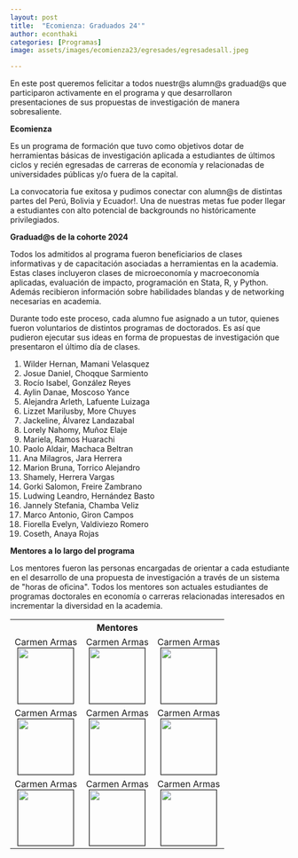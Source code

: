 ```yaml
---
layout: post
title:  "Ecomienza: Graduados 24'"
author: econthaki
categories: [Programas]
image: assets/images/ecomienza23/egresades/egresadesall.jpeg

---
```

En este post queremos felicitar a todos nuestr@s alumn@s graduad@s que participaron activamente en el programa y que desarrollaron presentaciones de sus propuestas de investigación de manera sobresaliente.


**Ecomienza**

Es un programa de formación que tuvo como objetivos dotar de herramientas básicas de investigación aplicada a estudiantes de últimos ciclos y recién egresadas de carreras de economía y relacionadas de universidades públicas y/o fuera de la capital. 

La convocatoria fue exitosa y pudimos conectar con alumn@s de distintas partes del Perú, Bolivia y Ecuador!. Una de nuestras metas fue poder llegar a estudiantes con alto potencial de backgrounds no históricamente privilegiados. 


**Graduad@s de la cohorte 2024**

Todos los admitidos al programa fueron beneficiarios de clases informativas y de capacitación asociadas a herramientas en la academia. Estas clases incluyeron clases de microeconomía y macroeconomía aplicadas, evaluación de impacto, programación en Stata, R, y Python. Además recibieron información sobre habilidades blandas y de networking necesarias en academia. 

Durante todo este proceso, cada alumno fue asignado a un tutor, quienes fueron voluntarios de distintos programas de doctorados. Es así que pudieron ejecutar sus ideas en forma de propuestas de investigación que presentaron el último día de clases. 


<ol>
<li>Wilder Hernan, Mamani Velasquez</li>
<li>Josue Daniel, Choqque Sarmiento</li>
<li>Rocío Isabel, González Reyes</li>
<li>Aylin Danae, Moscoso Yance</li>
<li>Alejandra Arleth, Lafuente Luizaga</li>
<li>Lizzet Marilusby, More Chuyes</li>
<li>Jackeline, Álvarez Landazabal</li>
<li>Lorely Nahomy, Muñoz Elaje</li>
<li>Mariela, Ramos Huarachi</li>
<li>Paolo Aldair, Machaca Beltran</li>
<li>Ana Milagros, Jara Herrera</li>
<li>Marion Bruna, Torrico Alejandro</li>
<li>Shamely, Herrera Vargas</li>
<li>Gorki Salomon, Freire Zambrano</li>
<li>Ludwing Leandro, Hernández Basto</li>
<li>Jannely Stefania, Chamba Veliz</li>
<li>Marco Antonio, Giron Campos</li>
<li>Fiorella Evelyn, Valdiviezo Romero</li>
<li>Coseth, Anaya Rojas</li>
</ol>

**Mentores a lo largo del programa**

Los mentores fueron las personas encargadas de orientar a cada estudiante en el desarrollo de una propuesta de investigación a través de un sistema de "horas de oficina". Todos los mentores son actuales estudiantes de programas doctorales en economía o carreras relacionadas interesados en incrementar la diversidad en la academia.


<table  border="0" bordercolor="gray" align="center" style="width:100%">
  <tr>
        <th colspan="3">Mentores</th> 
  </tr>  
  <tr>
    <td align="center">Carmen Armas <br /><img src="{{ site.baseurl }}/assets/images/ecomienza24/fotosmentores/CArmas.jpeg" border=1 height=100 width=100><br/> </td>
    <td align="center">Carmen Armas <br /><img src="{{ site.baseurl }}/assets/images/ecomienza24/fotosmentores/CArmas.jpeg" border=1 height=100 width=100><br/> </td>
    <td align="center">Carmen Armas <br /><img src="{{ site.baseurl }}/assets/images/ecomienza24/fotosmentores/CArmas.jpeg" border=1 height=100 width=100><br/> </td>
  </tr>
   <tr>
    <td align="center">Carmen Armas <br /><img src="{{ site.baseurl }}/assets/images/ecomienza24/fotosmentores/CArmas.jpeg" border=1 height=100 width=100><br/> </td>
    <td align="center">Carmen Armas <br /><img src="{{ site.baseurl }}/assets/images/ecomienza24/fotosmentores/CArmas.jpeg" border=1 height=100 width=100><br/> </td>
    <td align="center">Carmen Armas <br /><img src="{{ site.baseurl }}/assets/images/ecomienza24/fotosmentores/CArmas.jpeg" border=1 height=100 width=100><br/> </td>
  </tr>
    <tr>
    <td align="center">Carmen Armas <br /><img src="{{ site.baseurl }}/assets/images/ecomienza24/fotosmentores/CArmas.jpeg" border=1 height=100 width=100><br/> </td>
    <td align="center">Carmen Armas <br /><img src="{{ site.baseurl }}/assets/images/ecomienza24/fotosmentores/CArmas.jpeg" border=1 height=100 width=100><br/> </td>
    <td align="center">Carmen Armas <br /><img src="{{ site.baseurl }}/assets/images/ecomienza24/fotosmentores/CArmas.jpeg" border=1 height=100 width=100><br/> </td>
  </tr> 
 
  

</table>

